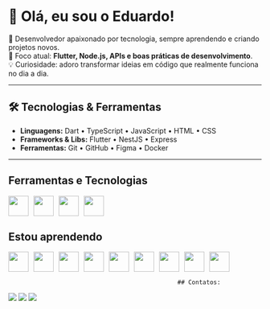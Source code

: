 # 👋 Olá, eu sou o Eduardo!

🎯 Desenvolvedor apaixonado por tecnologia, sempre aprendendo e criando projetos novos.  
🚀 Foco atual: **Flutter, Node.js, APIs e boas práticas de desenvolvimento**.  
💡 Curiosidade: adoro transformar ideias em código que realmente funciona no dia a dia.  

---

## 🛠️ Tecnologias & Ferramentas

- **Linguagens:** Dart • TypeScript • JavaScript • HTML • CSS  
- **Frameworks & Libs:** Flutter • NestJS • Express  
- **Ferramentas:** Git • GitHub • Figma • Docker  

---


## Ferramentas e Tecnologias

  <div style="display: flex; gap: 10px;">
  <img src="https://cdn.jsdelivr.net/gh/devicons/devicon@latest/icons/github/github-original.svg" width="40" height="40"/>
  <img src="https://cdn.jsdelivr.net/gh/devicons/devicon@latest/icons/git/git-original.svg" width="40" height="40"/>
  <img src="https://cdn.jsdelivr.net/gh/devicons/devicon@latest/icons/mysql/mysql-original-wordmark.svg" width="40" height="40"/>
  <img src="https://cdn.jsdelivr.net/gh/devicons/devicon@latest/icons/vscode/vscode-original.svg" width="40" height="40"/>
</div>








## Estou aprendendo            
<div style="display: flex; gap: 10px;">
  <img src="https://cdn.jsdelivr.net/gh/devicons/devicon@latest/icons/python/python-original.svg" width="40" height="40"/>
  <img src="https://cdn.jsdelivr.net/gh/devicons/devicon@latest/icons/react/react-original.svg" width="40" height="40"/>
  <img src="https://cdn.jsdelivr.net/gh/devicons/devicon@latest/icons/angular/angular-original.svg" width="40" height="40"/>
  <img src="https://cdn.jsdelivr.net/gh/devicons/devicon@latest/icons/typescript/typescript-original.svg" width="40" height="40"/>
  <img src="https://cdn.jsdelivr.net/gh/devicons/devicon@latest/icons/dart/dart-original.svg" width="40" height="40"/>
  <img src="https://cdn.jsdelivr.net/gh/devicons/devicon@latest/icons/flutter/flutter-original.svg" width="40" height="40"/>
  <img src="https://cdn.jsdelivr.net/gh/devicons/devicon@latest/icons/javascript/javascript-original.svg" width="40" height="40"/>
  <img src="https://cdn.jsdelivr.net/gh/devicons/devicon@latest/icons/html5/html5-original.svg" width="40" height="40"/>
  <img src="https://cdn.jsdelivr.net/gh/devicons/devicon@latest/icons/nextjs/nextjs-original.svg" width="40" height="40"/>
</div>

          
          
            
          
          
          
          
            
          
            
          

                                                   ## Contatos:

  <div>
                
<a href="https://instagram.com/seu-usuário-instagram-aqui" target="_blank"><img loading="lazy" src="https://img.shields.io/badge/-Instagram-%23E4405F?style=for-the-badge&logo=instagram&logoColor=white" target="_blank"></a>
<a href = "mailto:contato@seu-usuário-aqui"><img loading="lazy" src="https://img.shields.io/badge/Gmail-D14836?style=for-the-badge&logo=gmail&logoColor=white" target="_blank"></a>
<a href="https://www.linkedin.com/in/eduardo-silva-75965b322/" target="_blank"><img loading="lazy" src="https://img.shields.io/badge/-LinkedIn-%230077B5?style=for-the-badge&logo=linkedin&logoColor=white" target="_blank"></a>   
</div>
          
          
          
